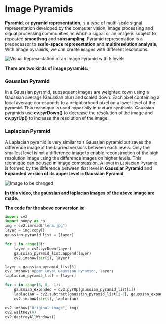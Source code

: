 # Image Pyramids

**Pyramid**, or **pyramid representation**, is a type of multi-scale signal representation developed by the computer vision, image processing and signal processing communities, in which a signal or an image is subject to repeated **smoothing** and **subsampling**. Pyramid representation is a predecessor to **scale-space representation** and **multiresolution analysis**. With Image pyramids, we can create images with different resolutions.

![Visual Representation of an Image Pyramid with 5 levels](https://en.wikipedia.org/wiki/Pyramid_%28image_processing%29#/media/File:Image_pyramid.png)

**There are two kinds of image pyramids:**
### Gaussian Pyramid
In a Gaussian pyramid, subsequent images are weighted down using a Gaussian average (Gaussian blur) and scaled down. Each pixel containing a local average corresponds to a neighborhood pixel on a lower level of the pyramid. This technique is used especially in texture synthesis.
Gaussian pyramids use **cv.pyrDown()** to decrease the resolution of the image and **cv.pyrUp()** to increase the resolution of the image. 
### Laplacian Pyramid
A Laplacian pyramid is very similar to a Gaussian pyramid but saves the difference image of the blurred versions between each levels. Only the smallest level is not a difference image to enable reconstruction of the high resolution image using the difference images on higher levels. This technique can be used in image compression. A level in Laplacian Pyramid is formed by the difference between that level in **Gaussian Pyramid** and **Expanded version of its upper level in Gaussian Pyramid**.

![Image to be changed](https://en.wikipedia.org/wiki/Lenna#/media/File:Lenna_(test_image).png)

**In this video, the gaussian and laplacian images of the above image are made.**

**The code for the above conversion is:**
```python
import cv2
import numpy as np
img = cv2.imread("lena.jpg")                                                    # reading above image
layer = img.copy()                                                              # making a copy of the image
gaussian_pyramid_list = [layer]                                                 # creating a list of the gaussian images of the given image 

for i in range(6):                                                              # creating a for loop to get all the gaussian transformed versions of the image
    layer = cv2.pyrDown(layer)                                                  # reducing the resolution of the image 
    gaussian_pyramid_list.append(layer)                                         # adding the created image to the list 
    cv2.imshow(str(i), layer)                                                   # command to show the reduced resolution version of the image 

layer = gaussian_pyramid_list[5]                                                # assigning the most reduced image to layer                                            
cv2.imshow('upper level Gaussian Pyramid', layer)                               # showing the most reduced image
laplacian_pyramid_list = [layer]                                                # creating a list for laplacian converted images  

for i in range(5, 0, -1):                                                       # creating an inverse for loop to get all the laplacian transformed versions of the image
    gaussian_expanded = cv2.pyrUp(gaussian_pyramid_list[i])                     # increasing the resolution of the image from the gaussian list which represents the expanded version
    laplacian = cv2.subtract(gaussian_pyramid_list[i-1], gaussian_expanded)     # subtracting a gaussian image having the same resolution from expanded version 
    cv2.imshow(str(i), laplacian)                                               # showing the laplacian image 

cv2.imshow("Original image", img)                                               # showing the original image
cv2.waitKey(0)
cv2.destroyAllWindows()
```
